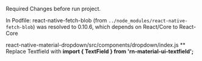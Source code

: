   Required Changes before run project.
  
  In Podfile:
    react-native-fetch-blob (from `../node_modules/react-native-fetch-blob`) was resolved to 0.10.6, which depends on
      React/Core to React-Core


react-native-material-dropdown/src/components/dropdown/index.js
** Replace Textfield with <B>import { TextField } from 'rn-material-ui-textfield';<B>



